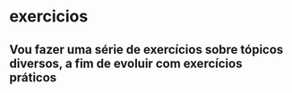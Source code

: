 # exercicios

## Vou fazer uma série de exercícios sobre tópicos diversos, a fim de evoluir com exercícios práticos
